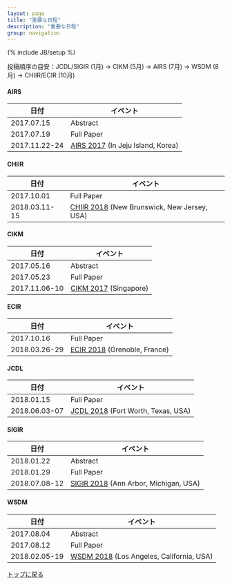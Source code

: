 ```yaml
---
layout: page
title: "重要な日程"
description: "重要な日程"
group: navigation
---
```

{% include JB/setup %}

投稿順序の目安：JCDL/SIGIR (1月) → CIKM (5月) → AIRS (7月) → WSDM (8月) → CHIIR/ECIR (10月)

#### AIRS

| 日付        | イベント       |
|------------|---------------|
| 2017.07.15 | Abstract |
| 2017.07.19 | Full Paper |
| 2017.11.22-24 | [AIRS 2017](http://www.airs2017.org) (In Jeju Island, Korea)|

#### CHIIR

| 日付        | イベント       |
|------------|---------------|
| 2017.10.01 | Full Paper |
| 2018.03.11-15 | [CHIIR 2018](http://sigir.org/chiir2018/) (New Brunswick, New Jersey, USA)|

#### CIKM

| 日付        | イベント       |
|------------|---------------|
| 2017.05.16 | Abstract |
| 2017.05.23 | Full Paper |
| 2017.11.06-10 | [CIKM 2017](http://cikm2017.org/) (Singapore)|

#### ECIR

| 日付        | イベント       |
|------------|---------------|
| 2017.10.16 | Full Paper |
| 2018.03.26-29 | [ECIR 2018](https://www.ecir2018.org) (Grenoble, France)|

#### JCDL

| 日付        | イベント       |
|------------|---------------|
| 2018.01.15 | Full Paper |
| 2018.06.03-07 | [JCDL 2018](http://2018.jcdl.org) (Fort Worth, Texas, USA)|

#### SIGIR

| 日付        | イベント       |
|------------|---------------|
| 2018.01.22 | Abstract |
| 2018.01.29 | Full Paper |
| 2018.07.08-12 | [SIGIR 2018](http://sigir.org/sigir2018/) (Ann Arbor, Michigan, USA)|

#### WSDM

| 日付        | イベント       |
|------------|---------------|
| 2017.08.04 | Abstract |
| 2017.08.12 | Full Paper |
| 2018.02.05-19 | [WSDM 2018](http://www.wsdm-conference.org/2018/) (Los Angeles, California, USA)|



[トップに戻る](./)
